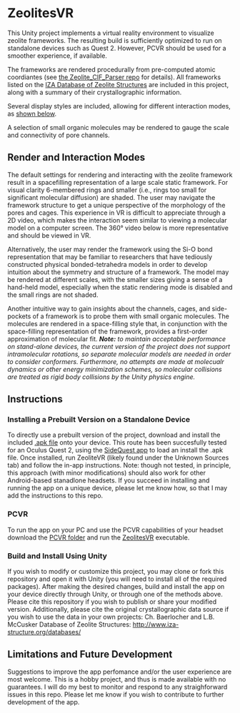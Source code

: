 # ZeolitesVR

This Unity project implements a virtual reality environment to visualize zeolite frameworks. The resulting build is sufficiently optimized to run on standalone devices such as Quest 2. However, PCVR should be used for a smoother experience, if available.

The frameworks are rendered procedurally from pre-computed atomic coordiantes (see [the Zeolite_CIF_Parser repo](https://github.com/morazov/Zeolite_CIF_Parser) for details). All frameworks listed on the [IZA Database of Zeolite Structures](https://america.iza-structure.org/IZA-SC/ftc_table.php) are included in this project, along with a summary of their crystallographic information.

Several display styles are included, allowing for different interaction modes, as [shown below](#render-and-interaction-modes).

A selection of small organic molecules may be rendered to gauge the scale and connectivity of pore channels.

## Render and Interaction Modes

The default settings for rendering and interacting with the zeolite framework result in a spacefilling representation of a large scale static framework. For visual clarity 6-membered rings and smaller (i.e., rings too small for significant molecular diffusion) are shaded. The user may navigate the framework structure to get a unique perspective of the morphology of the pores and cages. This experience in VR is difficult to appreciate through a 2D video, which makes the interaction seem similar to viewing a molecular model on a computer screen. The 360° video below is more representative and should be viewed in VR.

Alternatively, the user may render the framework using the Si-O bond representation that may be familiar to researchers that have tediously constructed physical bonded-tetrahedra models in order to develop intuition about the symmetry and structure of a framework. The model may be rendered at different scales, with the smaller sizes giving a sense of a hand-held model, especially when the static rendering mode is disabled and the small rings are not shaded.

Another intuitive way to gain insights about the channels, cages, and side-pockets of a framework is to probe them with small organic molecules. The molecules are rendered in a space-filling style that, in conjunction with the space-filling representation of the framework, provides a first-order approximation of molecular fit. ***Note:** to maintain acceptable performance on stand-alone devices, the current version of the project does not support intramolecular rotations, so separate molecular models are needed in order to consider conformers. Furthermore, no attempts are made at molecualr dynamics or other energy minimization schemes, so molecular collisions are treated as rigid body collisions by the Unity physics engine.*

## Instructions
### Installing a Prebuilt Version on a Standalone Device

To directly use a prebuilt version of the project, download and install the included [.apk file](Builds/v1.0b1.apk) onto your device. This route has been succesfully tested for an Oculus Quest 2, using the [SideQuest app](https://sidequestvr.com/setup-howto) to load an install the .apk file. Once installed, run ZeoliteVR (likely found under the Unknown Sources tab) and follow the in-app instructions. Note: though not tested, in principle, this approach (with minor modifications) should also work for other Android-based stanadlone headsets. If you succeed in installing and running the app on a unique device, please let me know how, so that I may add the instructions to this repo.

### PCVR

To run the app on your PC and use the PCVR capabilities of your headset download the [PCVR folder](Builds/PCVR) and run the [ZeolitesVR](Builds/PCVR/ZeolitesVR.exe) executable.

### Build and Install Using Unity

If you wish to modify or customize this project, you may clone or fork this repository and open it with Unity (you will need to install all of the required packages). After making the desired changes, build and install the app on your device directly through Unity, or through one of the methods above. Please cite this repository if you wish to publish or share your modified version. Additionally, please cite the original crystallographic data source if you wish to use the data in your own projects:
Ch. Baerlocher and L.B. McCusker
Database of Zeolite Structures: http://www.iza-structure.org/databases/

## Limitations and Future Development

Suggestions to improve the app perfomance and/or the user experience are most welcome. This is a hobby project, and thus is made available with no guarantees. I will do my best to monitor and respond to any straighforward issues in this repo. Please let me know if you wish to contribute to further development of the app.
